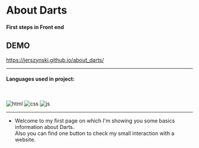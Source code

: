 # About Darts

#### First steps in Front end

## DEMO

https://jerszynski.github.io/about_darts/

---

#### Languages used in project:

<br />

![html](https://img.icons8.com/color/48/null/html-5--v1.png) ![css](https://img.icons8.com/color/48/null/css3.png) ![js](https://img.icons8.com/color/48/null/javascript--v1.png)

---

- Welcome to my first page on which I'm showing you some basics information about Darts. <br />
  Also you can find one button to check my small interaction with a website.
  <br />
  <br />
